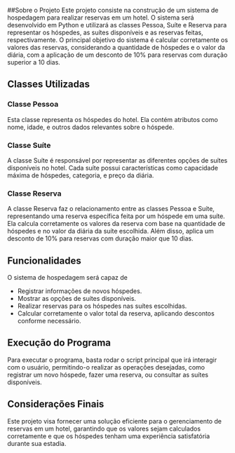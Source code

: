 ##Sobre o Projeto
Este projeto consiste na construção de um sistema de hospedagem para realizar reservas em um hotel. O sistema será desenvolvido em Python e utilizará as classes Pessoa, Suíte e Reserva para representar os hóspedes, as suítes disponíveis e as reservas feitas, respectivamente. O principal objetivo do sistema é calcular corretamente os valores das reservas, considerando a quantidade de hóspedes e o valor da diária, com a aplicação de um desconto de 10% para reservas com duração superior a 10 dias.

## Classes Utilizadas

### Classe Pessoa
Esta classe representa os hóspedes do hotel. Ela contém atributos como nome, idade, e outros dados relevantes sobre o hóspede.

### Classe Suíte
A classe Suíte é responsável por representar as diferentes opções de suítes disponíveis no hotel. Cada suíte possui características como capacidade máxima de hóspedes, categoria, e preço da diária.

### Classe Reserva
A classe Reserva faz o relacionamento entre as classes Pessoa e Suíte, representando uma reserva específica feita por um hóspede em uma suíte. Ela calcula corretamente os valores da reserva com base na quantidade de hóspedes e no valor da diária da suíte escolhida. Além disso, aplica um desconto de 10% para reservas com duração maior que 10 dias.

## Funcionalidades

O sistema de hospedagem será capaz de

- Registrar informações de novos hóspedes.
- Mostrar as opções de suítes disponíveis.
- Realizar reservas para os hóspedes nas suítes escolhidas.
- Calcular corretamente o valor total da reserva, aplicando descontos conforme necessário.

## Execução do Programa

Para executar o programa, basta rodar o script principal que irá interagir com o usuário, permitindo-o realizar as operações desejadas, como registrar um novo hóspede, fazer uma reserva, ou consultar as suítes disponíveis.

## Considerações Finais

Este projeto visa fornecer uma solução eficiente para o gerenciamento de reservas em um hotel, garantindo que os valores sejam calculados corretamente e que os hóspedes tenham uma experiência satisfatória durante sua estadia.

